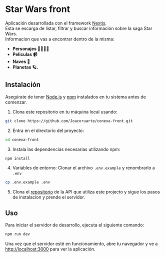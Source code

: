 # Star Wars front

Aplicación desarrollada con el framework [Nextjs](https://nextjs.org/). <br/> Esta se escarga de listar, filtrar y buscar información sobre la saga Star Wars.<br/>
Informacion que vas a encontrar dentro de la misma:
- **Personajes 👨‍👩‍👧‍👧**
- **Peliculas 📹**
- **Naves 🚀**
- **Planetas 🪐.**

## Instalación

Asegúrate de tener [Node.js](https://nodejs.org) y [npm](https://www.npmjs.com/) instalados en tu sistema antes de comenzar.

1. Clona este repositorio en tu máquina local usando:

```bash
git clone https://github.com/Joacoruarte/conexa-front.git
```

2. Entra en el directorio del proyecto:

```bash
cd conexa-front
```

3. Instala las dependencias necesarias utilizando npm:

```bash
npm install
```

4. Variables de entorno:
Clonar el archivo ```.env.example``` y renombrarlo a ```.env```
```bash
cp .env.example .env
```

5. Clona el [repositorio](https://github.com/Joacoruarte/conexa-api) de la API que utiliza este projecto y sigue los pasos de instalacion y prende el servidor.


## Uso

Para iniciar el servidor de desarrollo, ejecuta el siguiente comando:

```bash
npm run dev
```

Una vez que el servidor esté en funcionamiento, abre tu navegador y ve a [http://localhost:3000](http://localhost:3000) para ver la aplicación.
